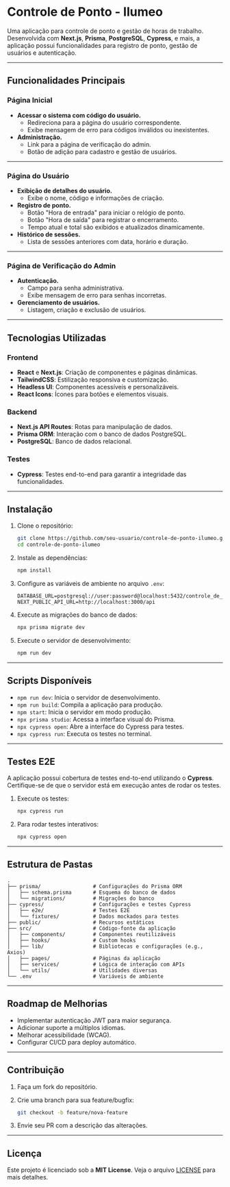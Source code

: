 
# **Controle de Ponto - Ilumeo**

Uma aplicação para controle de ponto e gestão de horas de trabalho. Desenvolvida com **Next.js**, **Prisma**, **PostgreSQL**, **Cypress**, e mais, a aplicação possui funcionalidades para registro de ponto, gestão de usuários e autenticação.

---

## **Funcionalidades Principais**

### **Página Inicial**

- **Acessar o sistema com código do usuário.**
  - Redireciona para a página do usuário correspondente.
  - Exibe mensagem de erro para códigos inválidos ou inexistentes.
- **Administração.**
  - Link para a página de verificação do admin.
  - Botão de adição para cadastro e gestão de usuários.

---

### **Página do Usuário**

- **Exibição de detalhes do usuário.**
  - Exibe o nome, código e informações de criação.
- **Registro de ponto.**
  - Botão "Hora de entrada" para iniciar o relógio de ponto.
  - Botão "Hora de saída" para registrar o encerramento.
  - Tempo atual e total são exibidos e atualizados dinamicamente.
- **Histórico de sessões.**
  - Lista de sessões anteriores com data, horário e duração.

---

### **Página de Verificação do Admin**

- **Autenticação.**
  - Campo para senha administrativa.
  - Exibe mensagem de erro para senhas incorretas.
- **Gerenciamento de usuários.**
  - Listagem, criação e exclusão de usuários.

---

## **Tecnologias Utilizadas**

### **Frontend**

- **React** e **Next.js**: Criação de componentes e páginas dinâmicas.
- **TailwindCSS**: Estilização responsiva e customização.
- **Headless UI**: Componentes acessíveis e personalizáveis.
- **React Icons**: Ícones para botões e elementos visuais.

### **Backend**

- **Next.js API Routes**: Rotas para manipulação de dados.
- **Prisma ORM**: Interação com o banco de dados PostgreSQL.
- **PostgreSQL**: Banco de dados relacional.

### **Testes**

- **Cypress**: Testes end-to-end para garantir a integridade das funcionalidades.

---

## **Instalação**

1. Clone o repositório:

   ```bash
   git clone https://github.com/seu-usuario/controle-de-ponto-ilumeo.git
   cd controle-de-ponto-ilumeo
   ```

2. Instale as dependências:

   ```bash
   npm install
   ```

3. Configure as variáveis de ambiente no arquivo `.env`:

   ```env
   DATABASE_URL=postgresql://user:password@localhost:5432/controle_de_ponto
   NEXT_PUBLIC_API_URL=http://localhost:3000/api
   ```

4. Execute as migrações do banco de dados:

   ```bash
   npx prisma migrate dev
   ```

5. Execute o servidor de desenvolvimento:

   ```bash
   npm run dev
   ```

---

## **Scripts Disponíveis**

- `npm run dev`: Inicia o servidor de desenvolvimento.
- `npm run build`: Compila a aplicação para produção.
- `npm start`: Inicia o servidor em modo produção.
- `npx prisma studio`: Acessa a interface visual do Prisma.
- `npx cypress open`: Abre a interface do Cypress para testes.
- `npx cypress run`: Executa os testes no terminal.

---

## **Testes E2E**

A aplicação possui cobertura de testes end-to-end utilizando o **Cypress**. Certifique-se de que o servidor está em execução antes de rodar os testes.

1. Execute os testes:

   ```bash
   npx cypress run
   ```

2. Para rodar testes interativos:

   ```bash
   npx cypress open
   ```

---

## **Estrutura de Pastas**

```plaintext
.
├── prisma/                 # Configurações do Prisma ORM
│   ├── schema.prisma       # Esquema do banco de dados
│   └── migrations/         # Migrações do banco
├── cypress/                # Configurações e testes Cypress
│   ├── e2e/                # Testes E2E
│   └── fixtures/           # Dados mockados para testes
├── public/                 # Recursos estáticos
├── src/                    # Código-fonte da aplicação
│   ├── components/         # Componentes reutilizáveis
│   ├── hooks/              # Custom hooks
│   ├── lib/                # Bibliotecas e configurações (e.g., Axios)
│   ├── pages/              # Páginas da aplicação
│   ├── services/           # Lógica de interação com APIs
│   └── utils/              # Utilidades diversas
└── .env                    # Variáveis de ambiente
```

---

## **Roadmap de Melhorias**

- Implementar autenticação JWT para maior segurança.
- Adicionar suporte a múltiplos idiomas.
- Melhorar acessibilidade (WCAG).
- Configurar CI/CD para deploy automático.

---

## **Contribuição**

1. Faça um fork do repositório.
2. Crie uma branch para sua feature/bugfix:

   ```bash
   git checkout -b feature/nova-feature
   ```

3. Envie seu PR com a descrição das alterações.

---

## **Licença**

Este projeto é licenciado sob a **MIT License**. Veja o arquivo [LICENSE](LICENSE) para mais detalhes.
